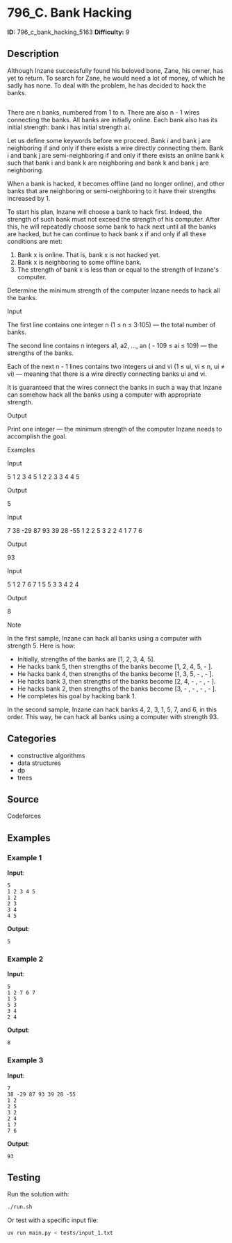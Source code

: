 # 796_C. Bank Hacking

**ID:** 796_c_bank_hacking_5163
**Difficulty:** 9

## Description

Although Inzane successfully found his beloved bone, Zane, his owner, has yet to return. To search for Zane, he would need a lot of money, of which he sadly has none. To deal with the problem, he has decided to hack the banks.

<image>

There are n banks, numbered from 1 to n. There are also n - 1 wires connecting the banks. All banks are initially online. Each bank also has its initial strength: bank i has initial strength ai.

Let us define some keywords before we proceed. Bank i and bank j are neighboring if and only if there exists a wire directly connecting them. Bank i and bank j are semi-neighboring if and only if there exists an online bank k such that bank i and bank k are neighboring and bank k and bank j are neighboring.

When a bank is hacked, it becomes offline (and no longer online), and other banks that are neighboring or semi-neighboring to it have their strengths increased by 1.

To start his plan, Inzane will choose a bank to hack first. Indeed, the strength of such bank must not exceed the strength of his computer. After this, he will repeatedly choose some bank to hack next until all the banks are hacked, but he can continue to hack bank x if and only if all these conditions are met:

  1. Bank x is online. That is, bank x is not hacked yet.
  2. Bank x is neighboring to some offline bank.
  3. The strength of bank x is less than or equal to the strength of Inzane's computer.



Determine the minimum strength of the computer Inzane needs to hack all the banks.

Input

The first line contains one integer n (1 ≤ n ≤ 3·105) — the total number of banks.

The second line contains n integers a1, a2, ..., an ( - 109 ≤ ai ≤ 109) — the strengths of the banks.

Each of the next n - 1 lines contains two integers ui and vi (1 ≤ ui, vi ≤ n, ui ≠ vi) — meaning that there is a wire directly connecting banks ui and vi.

It is guaranteed that the wires connect the banks in such a way that Inzane can somehow hack all the banks using a computer with appropriate strength.

Output

Print one integer — the minimum strength of the computer Inzane needs to accomplish the goal.

Examples

Input

5
1 2 3 4 5
1 2
2 3
3 4
4 5


Output

5

Input

7
38 -29 87 93 39 28 -55
1 2
2 5
3 2
2 4
1 7
7 6


Output

93

Input

5
1 2 7 6 7
1 5
5 3
3 4
2 4


Output

8

Note

In the first sample, Inzane can hack all banks using a computer with strength 5. Here is how:

  * Initially, strengths of the banks are [1, 2, 3, 4, 5].
  * He hacks bank 5, then strengths of the banks become [1, 2, 4, 5, - ].
  * He hacks bank 4, then strengths of the banks become [1, 3, 5, - , - ].
  * He hacks bank 3, then strengths of the banks become [2, 4, - , - , - ].
  * He hacks bank 2, then strengths of the banks become [3, - , - , - , - ].
  * He completes his goal by hacking bank 1.



In the second sample, Inzane can hack banks 4, 2, 3, 1, 5, 7, and 6, in this order. This way, he can hack all banks using a computer with strength 93.

## Categories

- constructive algorithms
- data structures
- dp
- trees

## Source

Codeforces

## Examples

### Example 1

**Input**:
```
5
1 2 3 4 5
1 2
2 3
3 4
4 5
```

**Output**:
```
5
```

### Example 2

**Input**:
```
5
1 2 7 6 7
1 5
5 3
3 4
2 4
```

**Output**:
```
8
```

### Example 3

**Input**:
```
7
38 -29 87 93 39 28 -55
1 2
2 5
3 2
2 4
1 7
7 6
```

**Output**:
```
93
```


## Testing

Run the solution with:

```bash
./run.sh
```

Or test with a specific input file:

```bash
uv run main.py < tests/input_1.txt
```
